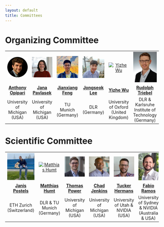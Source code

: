 ```yaml
---
layout: default
title: Committees
---
```

<h1>Organizing Committee</h1>
<table class="table-condensed">
<tbody>
<tr>
<td style="text-align: center; vertical-align: middle;"><div class="circular--square--small"><a href="https://topipari.com/"><img src="img/opipari.webp" alt="Anthony Opipari"></a></div></td>
<td style="text-align: center; vertical-align: middle;"><div class="circular--square--small"><a href="https://janapavlasek.com/"><img src="img/pavlasek.jpg" alt="Jana Pavlasek"></a></div></td>
<td style="text-align: center; vertical-align: middle;"><div class="circular--portrait--small"><a href="https://jianxiangfeng.github.io/"><img src="img/jxf.jpg" alt="Jianxiang Feng"></a></div></td>
<td style="text-align: center; vertical-align: middle;"><div class="circular--square--small"><a href="https://rmc.dlr.de/rm/en/staff/jongseok.lee/"><img src="img/jsl.jpeg" alt="Jongseok Lee"></a></div></td>
<td style="text-align: center; vertical-align: middle;"><div class="circular--portrait--small"><a href="https://ori.ox.ac.uk/people/yizhe-wu/"><img src="img/yzw.jpg" alt="Yizhe Wu"></a></div></td>
<td style="text-align: center; vertical-align: middle;"><div class="circular--portrait--small"><a href="https://rmc.dlr.de/rm/de/staff/rudolph.triebel/"><img src="img/rd.jpeg" alt="Rudolph Triebel"></a></div></td>
</tr>
<tr>
<td style="text-align: center; vertical-align: middle;"><a href="https://topipari.com/"><b>Anthony Opipari</b></a></td>
<td style="text-align: center; vertical-align: middle;"><a href="https://janapavlasek.com/"><b>Jana Pavlasek</b></a></td>
<td style="text-align: center; vertical-align: middle;"><a href="https://jianxiangfeng.github.io/"><b>Jianxiang Feng</b></a></td>
<td style="text-align: center; vertical-align: middle;"><a href="https://rmc.dlr.de/rm/en/staff/jongseok.lee/"><b>Jongseok Lee</b></a></td>
<td style="text-align: center; vertical-align: middle;"><a href="https://ori.ox.ac.uk/people/yizhe-wu/"><b>Yizhe Wu</b></a></td>
<td style="text-align: center; vertical-align: middle;"><a href="https://rmc.dlr.de/rm/de/staff/rudolph.triebel/"><b>Rudolph Triebel</b></a></td>
</tr>
<tr>
<td style="text-align: center; vertical-align: middle;">University of Michigan (USA)</td>
<td style="text-align: center; vertical-align: middle;">University of Michigan (USA)</td>
<td style="text-align: center; vertical-align: middle;">TU Munich (Germany)</td>
<td style="text-align: center; vertical-align: middle;">DLR (Germany)</td>
<td style="text-align: center; vertical-align: middle;">University of Oxford (United Kingdom)</td>
<td style="text-align: center; vertical-align: middle;">DLR & Karlsruhe Institute of Technology (Germany) </td>
</tr>
</tbody>
</table>

<h1>Scientific Committee</h1>
<table class="table-condensed">
<tbody>
<tr>
<td style="text-align: center; vertical-align: middle;"><div class="circular--square--small"><a href="https://janispostels.github.io/"><img src="img/jp.jpg" alt="Janis Postels"></a></div></td>
<td style="text-align: center; vertical-align: middle;"><div class="circular--portrait--small"><a href="https://www.hummat.com/"><img src="img/mh.jpeg" alt="Matthias Humt"></a></div></td>
<td style="text-align: center; vertical-align: middle;"><div class="circular--portrait--small"><a href="https://powertj.github.io/"><img src="img/power.jpg" alt="Thomas Power"></a></div></td>
<td style="text-align: center; vertical-align: middle;"><div class="circular--square--small"><a href="https://ocj.name/"><img src="img/jenkins.jpg" alt="Chad Jenkins"></a></div></td>
<td style="text-align: center; vertical-align: middle;"><div class="circular--square--small"><a href="https://robot-learning.cs.utah.edu/thermans"><img src="img/hermans.jpg" alt="Tucker Hermans"></a></div></td>
<td style="text-align: center; vertical-align: middle;"><div class="circular--portrait--small"><a href="https://fabioramos.github.io/Home.html"><img src="img/ramos.jpg" alt="Fabio Ramos"></a></div></td>
</tr>
<tr>
<td style="text-align: center; vertical-align: middle;"><a href="https://janispostels.github.io/"><b>Janis Postels</b></a></td>
<td style="text-align: center; vertical-align: middle;"><a href="https://www.hummat.com/"><b>Matthias Humt</b></a></td>
<td style="text-align: center; vertical-align: middle;"><a href="https://powertj.github.io/"><b>Thomas Power</b></a></td>
<td style="text-align: center; vertical-align: middle;"><a href="https://ocj.name/"><b>Chad Jenkins</b></a></td>
<td style="text-align: center; vertical-align: middle;"><a href="https://robot-learning.cs.utah.edu/thermans"><b>Tucker Hermans</b></a></td>
<td style="text-align: center; vertical-align: middle;"><a href="https://fabioramos.github.io/Home.html"><b>Fabio Ramos</b></a></td>
</tr>
<tr>
<td style="text-align: center; vertical-align: middle;">ETH Zurich (Switzerland)</td>
<td style="text-align: center; vertical-align: middle;">DLR & TU Munich (Germany)</td>
<td style="text-align: center; vertical-align: middle;">University of Michigan (USA)</td>
<td style="text-align: center; vertical-align: middle;">University of Michigan (USA)</td>
<td style="text-align: center; vertical-align: middle;">University of Utah & NVIDIA (USA)</td>
<td style="text-align: center; vertical-align: middle;">University of Sydney & NVIDIA<br>(Australia & USA)</td>
</tr>
</tbody>
</table>
